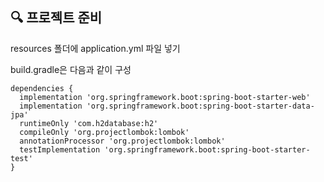 ## 🔍 프로젝트 준비

resources 폴더에 application.yml 파일 넣기

build.gradle은 다음과 같이 구성

```
dependencies {
  implementation 'org.springframework.boot:spring-boot-starter-web'
  implementation 'org.springframework.boot:spring-boot-starter-data-jpa'
  runtimeOnly 'com.h2database:h2'
  compileOnly 'org.projectlombok:lombok'
  annotationProcessor 'org.projectlombok:lombok'
  testImplementation 'org.springframework.boot:spring-boot-starter-test'
}
```

